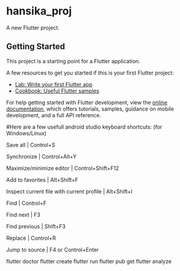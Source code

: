 # hansika_proj

A new Flutter project.

## Getting Started

This project is a starting point for a Flutter application.

A few resources to get you started if this is your first Flutter project:

- [Lab: Write your first Flutter app](https://docs.flutter.dev/get-started/codelab)
- [Cookbook: Useful Flutter samples](https://docs.flutter.dev/cookbook)

For help getting started with Flutter development, view the
[online documentation](https://docs.flutter.dev/), which offers tutorials,
samples, guidance on mobile development, and a full API reference.


#Here are a few usefull android studio keyboard shortcuts: (for Windows/Linux)

Save all                                  |  Control+S

Synchronize	                              |  Control+Alt+Y

Maximize/minimize editor	                |  Control+Shift+F12

Add to favorites	                        |  Alt+Shift+F

Inspect current file with current profile	|  Alt+Shift+I

Find	                                    |  Control+F

Find next	                                |  F3

Find previous                             |  Shift+F3

Replace	                                  |  Control+R

Jump to source	                          |  F4 or Control+Enter

flutter doctor
flutter create
flutter run
flutter pub get
flutter analyze
